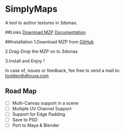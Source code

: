 # SimplyMaps
A tool to author textures in 3dsmax.

##Links
[Download MZP](www.google.com)
[Documentation](https://github.com/DhruvaInteractive/MXS-SimplyMaps/wiki)

##Installation
1.Download MZP from [GitHub](https://github.com/DhruvaInteractive/MXS-SimplyMaps)

2.Drag-Drop the MZP on to 3dsmax

3.Install and Enjoy !

In case of, issues or feedback, fee free to send a mail to: tooldev@dhruva.com

## Road Map

- [ ] Multi-Canvas support in a scene
- [ ] Multiple UV Channel Support
- [ ] Support for Edge Padding
- [ ] Save to PSD
- [ ] Port to Maya & Blender
